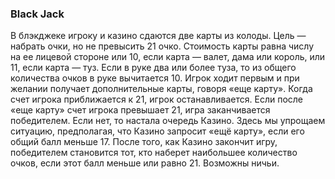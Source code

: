 <h3>Black Jack</h3>
<p>
В блэкджеке игроку и казино сдаются две карты из колоды. Цель — набрать очки, но не превысить 21 очко. Стоимость карты равна числу на ее лицевой стороне или 10, если карта — валет, дама или король, или 11, если карта — туз. Если в руке два или более туза, то из общего количества очков в руке вычитается 10. Игрок ходит первым и при желании получает дополнительные карты, говоря «еще карту». Когда счет игрока приближается к 21, игрок останавливается. Если после «еще карту» счет игрока превышает 21, игра заканчивается победителем. Если нет, то настала очередь Казино. Здесь мы упрощаем ситуацию, предполагая, что Казино запросит «ещё карту», если его общий балл меньше 17. После того, как Казино закончит игру, победителем становится тот, кто наберет наибольшее количество очков, если этот балл меньше или равно 21. Возможны ничьи.</p>
